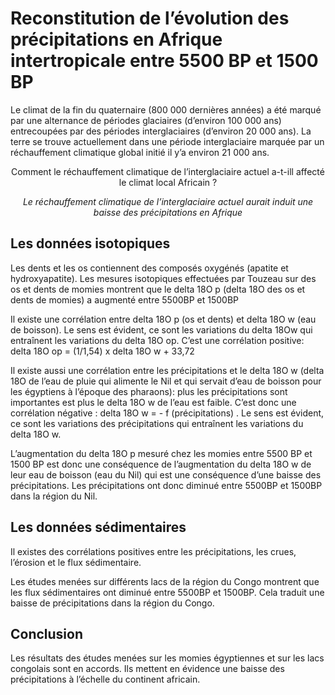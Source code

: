 # Reconstitution de l’évolution des précipitations en Afrique intertropicale entre 5500 BP et 1500 BP

Le climat de la fin du quaternaire (800 000 dernières années) a été marqué par une alternance de périodes glaciaires (d’environ 100 000 ans) entrecoupées par des périodes interglaciaires (d’environ 20 000 ans). La terre se trouve actuellement dans une période interglaciaire marquée par un réchauffement climatique global initié il y’a environ 21 000 ans.

<p align=center>Comment le réchauffement climatique de l’interglaciaire actuel a-t-ill affecté le climat local Africain ?</p>

*<p align="center">Le réchauffement climatique de l’interglaciaire actuel aurait induit une baisse des précipitations en Afrique</p>*


## Les données isotopiques

Les dents et les os contiennent des composés oxygénés (apatite et hydroxyapatite). Les mesures isotopiques effectuées par Touzeau sur des os et dents de momies montrent que le delta 18O p (delta 18O des os et dents de momies)  a augmenté entre 5500BP et 1500BP	

Il existe une corrélation entre delta 18O p (os et dents) et delta 18O w (eau de boisson). Le sens est évident, ce sont les variations du delta 18Ow qui entraînent les variations du delta 18O op.	C’est une corrélation positive: delta 18O op = (1/1,54) x delta 18O w + 33,72	

Il existe aussi une corrélation entre les précipitations et le delta 18O w (delta 18O de l’eau de pluie qui alimente le Nil et qui servait d’eau de boisson pour les égyptiens à l’époque des pharaons): plus les précipitations sont importantes est plus le delta 18O w de l’eau est faible. C’est donc une corrélation négative : delta 18O w = - f (précipitations) . Le sens est évident, ce sont les variations des précipitations qui entraînent les variations du delta 18O w.

L’augmentation du delta 18O p mesuré chez les momies entre 5500 BP et 1500 BP est donc une conséquence de l’augmentation du delta 18O w de leur eau de boisson (eau du Nil) qui est une conséquence d’une baisse des précipitations. Les précipitations ont donc diminué entre 5500BP et 1500BP dans la région du Nil.	

## Les données sédimentaires

Il existes des corrélations positives entre les précipitations, les crues, l’érosion  et le flux sédimentaire.	

Les études menées sur différents lacs de la région du Congo montrent que les flux sédimentaires ont diminué entre 5500BP et 1500BP.  Cela traduit une baisse de précipitations dans la région du Congo.


## Conclusion

Les résultats des études menées sur les momies égyptiennes et sur les lacs congolais sont en accords. Ils mettent en évidence une baisse des précipitations à l’échelle du continent africain.	
